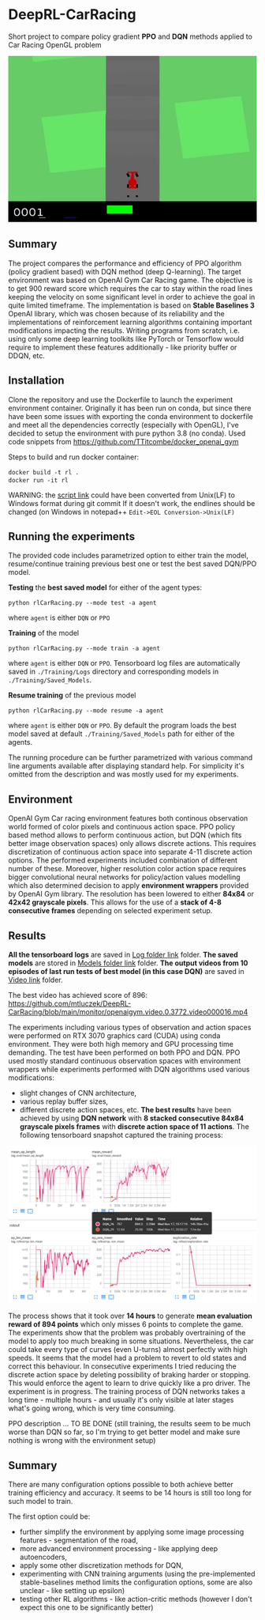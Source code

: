 # DeepRL-CarRacing
Short project to compare policy gradient **PPO** and **DQN** methods applied to Car Racing OpenGL problem

![Poster CarRacing](poster.jpg)

## Summary
The project compares the performance and efficiency of PPO algorithm (policy gradient based) with DQN method (deep Q-learning). The target environment was based on OpenAI Gym Car Racing game. The objective is to get 900 reward score which requires the car to stay within the road lines keeping the velocity on some significant level in order to achieve the goal in quite limited timeframe. The implementation is based on **Stable Baselines 3** OpenAI library, which was chosen because of its reliability and the implementations of  reinforcement learning algorithms containing important modifications impacting the results. Writing programs from scratch, i.e. using only some deep learning toolkits like PyTorch or Tensorflow would require to implement these features additionally - like priority buffer or DDQN, etc.

## Installation
Clone the repository and use the Dockerfile to launch the experiment environment container. Originally it has been run on conda, but since there have been some issues with exporting the conda environment to dockerfile and meet all the dependencies correctly (especially with OpenGL), I've decided to setup the environment with pure python 3.8 (no conda). 
Used code snippets from https://github.com/TTitcombe/docker_openai_gym

Steps to build and run docker container:
```
docker build -t rl .
docker run -it rl
```

WARNING: the [script link](scripts/startup_script.sh) could have been converted from Unix(LF) to Windows format during git commit
If it doesn't work, the endlines should be changed (on Windows in notepad++ ```Edit->EOL Conversion->Unix(LF)```
 
## Running the experiments
The provided code includes parametrized option to either train the model, resume/continue training previous best one or test the best saved DQN/PPO model.

**Testing** the **best saved model** for either of the agent types:
```
python rlCarRacing.py --mode test -a agent
```
where ```agent``` is either ```DQN``` or ```PPO```

**Training** of the model
```
python rlCarRacing.py --mode train -a agent
```
where ```agent``` is either ```DQN``` or ```PPO```. Tensorboard log files are automatically saved in ```./Training/Logs``` directory and corresponding models in ```./Training/Saved_Models```.

**Resume training** of the previous model
```
python rlCarRacing.py --mode resume -a agent
```
where ```agent``` is either ```DQN``` or ```PPO```. By default the program loads the best model saved at default ```./Training/Saved_Models``` path for either of the agents.

The running procedure can be further parametrized with various command line arguments available after displaying standard help. For simplicity it's omitted from the description and was mostly used for my experiments. 

## Environment
OpenAI Gym Car racing environment features both continous observation world formed of color pixels and continuous action space. PPO policy based method allows to perform continuous action, but DQN (which fits better image observation spaces) only allows discrete actions. This requires discretization of continuous action space into separate 4-11 discrete action options. The performed experiments included combination of different number of these. Moreover, higher resolution color action space requires bigger convolutional neural networks for policy/action values modelling which also determined decision to apply **environment wrappers** provided by OpenAI Gym library. The resolution has been lowered to either **84x84** or **42x42 grayscale pixels**. This allows for the use of a **stack of 4-8 consecutive frames** depending on selected experiment setup.

## Results

**All the tensorboard logs** are saved in [Log folder link](Training/Logs) folder. 
**The saved models** are stored in [Models folder link](Training/Saved_Models) folder. 
**The output videos from 10 episodes of last run tests of best model (in this case DQN)** are saved in [Video link](monitor/) folder.

The best video has achieved score of 896:
https://github.com/mtluczek/DeepRL-CarRacing/blob/main/monitor/openaigym.video.0.3772.video000016.mp4

The experiments including various types of observation and action spaces were performed on RTX 3070 graphics card (CUDA) using conda environment. They were both high memory and GPU processing time demanding. The test have been performed on both PPO and DQN. PPO used mostly standard continuous observation spaces with environment wrappers while experiments performed with DQN algorithms used various modifications: 
* slight changes of CNN architecture, 
* various replay buffer sizes, 
* different discrete action spaces, etc. 
**The best results** have been achieved by using **DQN network** with **8 stacked consecutive 84x84 grayscale pixels frames** with **discrete action space of 11 actions**. The following tensorboard snapshot captured the training process:

![Tensorboard Snapshot 1](tb_DQN.jpg)

The process shows that it took over **14 hours** to generate **mean evaluation reward of 894 points** which only misses 6 points to complete the game. The experiments show that the problem was probably overtraining of the model to apply too much breaking in some situations. Nevertheless, the car could take every type of curves (even U-turns) almost perfectly with high speeds. It seems that the model had a problem to revert to old states and correct this behaviour. In consecutive experiments I tried reducing the discrete action space by deleting possibility of braking harder or stopping. This would enforce the agent to learn to drive quickly like a pro driver. The experiment is in progress.
The training process of DQN networks takes a long time - multiple hours - and usually it's only visible at later stages what's going wrong, which is very time consuming. 

PPO description ... TO BE DONE (still training, the results seem to be much worse than DQN so far, so I'm trying to get better model and make sure nothing is wrong with the environment setup)

## Summary
There are many configuration options possible to both achieve better training efficiency and accuracy. It seems to be 14 hours is still too long for such model to train. 

The first option could be:
* further simplify the environment by applying some image processing features - segmentation of the road,
* more advanced environment processing - like applying deep autoencoders, 
* apply some other discretization methods for DQN,
* experimenting with CNN training arguments (using the pre-implemented stable-baselines method limits the configuration options, some are also unclear - like setting up epsilon) 
* testing other RL algorithms - like action-critic methods (however I don't expect this one to be significantly better)

